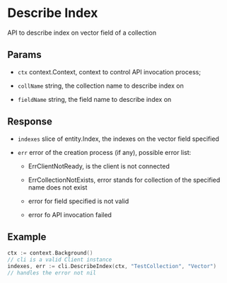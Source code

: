 # Describe Index 

API to describe index on vector field of a collection

## Params

- `ctx` context.Context, context to control API invocation process;

- `collName` string, the collection name to describe index on

- `fieldName` string, the field name to describe index on 

## Response

- `indexes` slice of entity.Index, the indexes on the vector field specified

- `err` error of the creation process (if any), possible error list:

    - ErrClientNotReady, is the client is not connected

    - ErrCollectionNotExists, error stands for collection of the specified name does not exist

    - error for field specified is not valid 
    
    - error fo API invocation failed 

## Example

```go
ctx := context.Background()
// cli is a valid Client instance
indexes, err := cli.DescribeIndex(ctx, "TestCollection", "Vector")
// handles the error not nil
```
